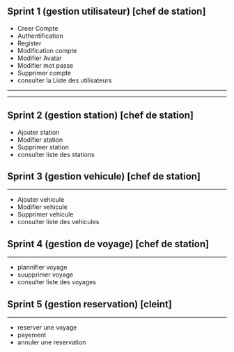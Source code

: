 ## Sprint 1  (gestion utilisateur) [chef de station]
- Creer Compte
- Authentification
- Register
- Modification compte
- Modifier Avatar
- Modifier mot passe
- Supprimer compte 
- consulter la Liste des utilisateurs
----------------
----------------
## Sprint 2 (gestion station) [chef de station]
- Ajouter station
- Modifier station
- Supprimer station 
- consulter liste des stations 

## Sprint 3 (gestion vehicule) [chef de station]
----
- Ajouter vehicule
- Modifier vehicule
- Supprimer vehicule 
- consulter liste des vehicules

## Sprint 4 (gestion de voyage) [chef de station]
------
- plannifier voyage
- suupprimer voyage 
- consulter liste des voyages 

## Sprint 5 (gestion reservation) [cleint]
-----
- reserver une voyage 
- payement  
- annuler une reservation 